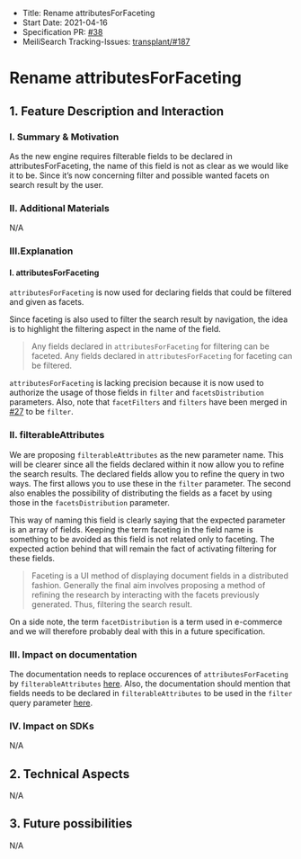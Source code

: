 - Title: Rename attributesForFaceting
- Start Date: 2021-04-16
- Specification PR: [#38](https://github.com/meilisearch/specifications/pull/38)
- MeiliSearch Tracking-Issues: [transplant/#187](https://github.com/meilisearch/transplant/issues/187)

# Rename attributesForFaceting

## 1. Feature Description and Interaction

### I. Summary & Motivation

As the new engine requires filterable fields to be declared in attributesForFaceting, the name of this field is not as clear as we would like it to be. Since it’s now concerning filter and possible wanted facets on search result by the user.

### II. Additional Materials
N/A

### III.Explanation

#### I. attributesForFaceting

`attributesForFaceting` is now used for declaring fields that could be filtered and given as facets.

Since faceting is also used to filter the search result by navigation, the idea is to highlight the filtering aspect in the name of the field.

> Any fields declared in `attributesForFaceting` for filtering can be faceted. Any fields declared in `attributesForFaceting` for faceting can be filtered.

`attributesForFaceting` is lacking precision because it is now used to authorize the usage of those fields in `filter` and `facetsDistribution` parameters. Also, note that `facetFilters` and `filters` have been merged in [#27](https://github.com/meilisearch/specifications/pull/27) to be `filter`.

### II. filterableAttributes

We are proposing `filterableAttributes` as the new parameter name. This will be clearer since all the fields declared within it now allow you to refine the search results. The declared fields allow you to refine the query in two ways. The first allows you to use these in the `filter` parameter. The second also enables the possibility of distributing the fields as a facet by using those in the `facetsDistribution` parameter.

This way of naming this field is clearly saying that the expected parameter is an array of fields. Keeping the term faceting in the field name is something to be avoided as this field is not related only to faceting. The expected action behind that will remain the fact of activating filtering for these fields.

> Faceting is a UI method of displaying document fields in a distributed fashion. Generally the final aim involves proposing a method of refining the research by interacting with the facets previously generated. Thus, filtering the search result.

On a side note, the term `facetDistribution` is a term used in e-commerce and we will therefore probably deal with this in a future specification.

### III. Impact on documentation

The documentation needs to replace occurences of `attributesForFaceting` by `filterableAttributes` [here](https://docs.meilisearch.com/reference/features/faceted_search.html#filters-or-facets). Also, the documentation should mention that fields needs to be declared in `filterableAttributes` to be used in the `filter` query parameter [here](https://docs.meilisearch.com/reference/features/filtering.html#filtering).


### IV. Impact on SDKs
N/A

## 2. Technical Aspects
N/A

## 3. Future possibilities
N/A
